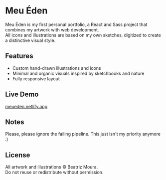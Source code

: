 # Meu Éden

Meu Éden is my first personal portfolio, a React and Sass project that combines my artwork with web development.  
All icons and illustrations are based on my own sketches, digitized to create a distinctive visual style.  

## Features
- Custom hand-drawn illustrations and icons  
- Minimal and organic visuals inspired by sketchbooks and nature  
- Fully responsive layout  

## Live Demo
[meueden.netlify.app](https://meueden.netlify.app/)

## Notes
Please, please ignore the failing pipeline. This just isn't my priority anymore :)

## License
All artwork and illustrations © Beatriz Moura.  
Do not reuse or redistribute without permission.
